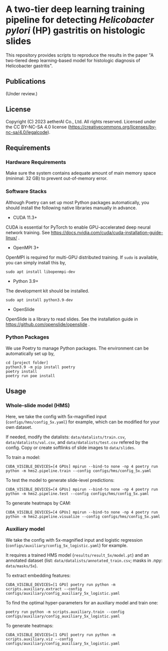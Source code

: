 # A two-tier deep learning training pipeline for detecting *Helicobacter pylori* (HP) gastritis on histologic slides

This repository provides scripts to reproduce the results in the paper "A two-tiered deep learning-based model for histologic diagnosis of Helicobacter gastritis".

## Publications

(Under review.)

## License

Copyright (C) 2023 aetherAI Co., Ltd. All rights reserved. Licensed under the CC BY-NC-SA 4.0 license (https://creativecommons.org/licenses/by-nc-sa/4.0/legalcode).

## Requirements

### Hardware Requirements

Make sure the system contains adequate amount of main memory space (minimal: 32 GB) to prevent out-of-memory error.

### Software Stacks

Although Poetry can set up most Python packages automatically, you should install the following native libraries manually in advance.

- CUDA 11.3+

CUDA is essential for PyTorch to enable GPU-accelerated deep neural network training. See https://docs.nvidia.com/cuda/cuda-installation-guide-linux/ .

- OpenMPI 3+

OpenMPI is required for multi-GPU distributed training. If `sudo` is available, you can simply install this by,
```
sudo apt install libopenmpi-dev
```

- Python 3.9+

The development kit should be installed.
```
sudo apt install python3.9-dev
```

- OpenSlide

OpenSlide is a library to read slides. See the installation guide in https://github.com/openslide/openslide .

### Python Packages

We use Poetry to manage Python packages. The environment can be automatically set up by,
```
cd [project folder]
python3.9 -m pip install poetry
poetry install
poetry run poe install
```

## Usage

### Whole-slide model (HMS)

Here, we take the config with 5x-magnified input (`configs/hms/config_5x.yaml`) for example, which can be modified for your own dataset.

If needed, modify the datalists: `data/datalists/train.csv`, `data/datalists/val.csv`, and `data/datalists/test.csv` refered by the config. Copy or create softlinks of slide images to `data/slides`.

To train a model:
```
CUDA_VISIBLE_DEVICES=[4 GPUs] mpirun --bind-to none -np 4 poetry run python -m hms2.pipeline.train --config configs/hms/config_5x.yaml
```

To test the model to generate slide-level predictions:
```
CUDA_VISIBLE_DEVICES=[4 GPUs] mpirun --bind-to none -np 4 poetry run python -m hms2.pipeline.test --config configs/hms/config_5x.yaml
```

To generate heatmaps by CAM:
```
CUDA_VISIBLE_DEVICES=[4 GPUs] mpirun --bind-to none -np 4 poetry run python -m hms2.pipeline.visualize --config configs/hms/config_5x.yaml
```

### Auxiliary model

We take the config with 5x-magnified input and logistic regression (`configs/auxiliary/config_5x_logistic.yaml`) for example.

It requires a trained HMS model (`results/result_5x/model.pt`) and an annotated dataset (list: `data/datalists/annotated_train.csv`; masks in .npy: `data/masks/5x`).

To extract embedding features:
```
CUDA_VISIBLE_DEVICES=[1 GPU] poetry run python -m scripts.auxiliary.extract --config configs/auxiliary/config_auxiliary_5x_logistic.yaml
```

To find the optimal hyper-parameters for an auxiliary model and train one:
```
poetry run python -m scripts.auxiliary.train --config configs/auxiliary/config_auxiliary_5x_logistic.yaml
```

To generate heatmaps:
```
CUDA_VISIBLE_DEVICES=[1 GPU] poetry run python -m scripts.auxiliary.viz --config configs/auxiliary/config_auxiliary_5x_logistic.yaml
```
